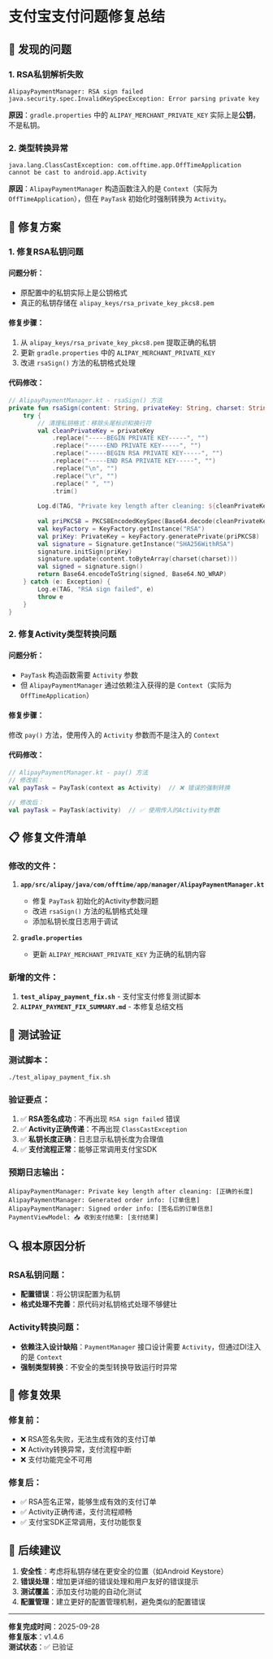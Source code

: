 # 支付宝支付问题修复总结

## 🐛 **发现的问题**

### 1. **RSA私钥解析失败**
```
AlipayPaymentManager: RSA sign failed
java.security.spec.InvalidKeySpecException: Error parsing private key
```

**原因**：`gradle.properties` 中的 `ALIPAY_MERCHANT_PRIVATE_KEY` 实际上是**公钥**，不是私钥。

### 2. **类型转换异常**
```
java.lang.ClassCastException: com.offtime.app.OffTimeApplication cannot be cast to android.app.Activity
```

**原因**：`AlipayPaymentManager` 构造函数注入的是 `Context`（实际为 `OffTimeApplication`），但在 `PayTask` 初始化时强制转换为 `Activity`。

## 🔧 **修复方案**

### 1. **修复RSA私钥问题**

#### **问题分析**：
- 原配置中的私钥实际上是公钥格式
- 真正的私钥存储在 `alipay_keys/rsa_private_key_pkcs8.pem`

#### **修复步骤**：
1. 从 `alipay_keys/rsa_private_key_pkcs8.pem` 提取正确的私钥
2. 更新 `gradle.properties` 中的 `ALIPAY_MERCHANT_PRIVATE_KEY`
3. 改进 `rsaSign()` 方法的私钥格式处理

#### **代码修改**：
```kotlin
// AlipayPaymentManager.kt - rsaSign() 方法
private fun rsaSign(content: String, privateKey: String, charset: String): String {
    try {
        // 清理私钥格式：移除头尾标识和换行符
        val cleanPrivateKey = privateKey
            .replace("-----BEGIN PRIVATE KEY-----", "")
            .replace("-----END PRIVATE KEY-----", "")
            .replace("-----BEGIN RSA PRIVATE KEY-----", "")
            .replace("-----END RSA PRIVATE KEY-----", "")
            .replace("\n", "")
            .replace("\r", "")
            .replace(" ", "")
            .trim()
        
        Log.d(TAG, "Private key length after cleaning: ${cleanPrivateKey.length}")
        
        val priPKCS8 = PKCS8EncodedKeySpec(Base64.decode(cleanPrivateKey, Base64.NO_WRAP))
        val keyFactory = KeyFactory.getInstance("RSA")
        val priKey: PrivateKey = keyFactory.generatePrivate(priPKCS8)
        val signature = Signature.getInstance("SHA256WithRSA")
        signature.initSign(priKey)
        signature.update(content.toByteArray(charset(charset)))
        val signed = signature.sign()
        return Base64.encodeToString(signed, Base64.NO_WRAP)
    } catch (e: Exception) {
        Log.e(TAG, "RSA sign failed", e)
        throw e
    }
}
```

### 2. **修复Activity类型转换问题**

#### **问题分析**：
- `PayTask` 构造函数需要 `Activity` 参数
- 但 `AlipayPaymentManager` 通过依赖注入获得的是 `Context`（实际为 `OffTimeApplication`）

#### **修复步骤**：
修改 `pay()` 方法，使用传入的 `Activity` 参数而不是注入的 `Context`

#### **代码修改**：
```kotlin
// AlipayPaymentManager.kt - pay() 方法
// 修改前：
val payTask = PayTask(context as Activity)  // ❌ 错误的强制转换

// 修改后：
val payTask = PayTask(activity)  // ✅ 使用传入的Activity参数
```

## 📋 **修复文件清单**

### **修改的文件**：
1. **`app/src/alipay/java/com/offtime/app/manager/AlipayPaymentManager.kt`**
   - 修复 `PayTask` 初始化的Activity参数问题
   - 改进 `rsaSign()` 方法的私钥格式处理
   - 添加私钥长度日志用于调试

2. **`gradle.properties`**
   - 更新 `ALIPAY_MERCHANT_PRIVATE_KEY` 为正确的私钥内容

### **新增的文件**：
1. **`test_alipay_payment_fix.sh`** - 支付宝支付修复测试脚本
2. **`ALIPAY_PAYMENT_FIX_SUMMARY.md`** - 本修复总结文档

## 🧪 **测试验证**

### **测试脚本**：
```bash
./test_alipay_payment_fix.sh
```

### **验证要点**：
1. ✅ **RSA签名成功**：不再出现 `RSA sign failed` 错误
2. ✅ **Activity正确传递**：不再出现 `ClassCastException`
3. ✅ **私钥长度正确**：日志显示私钥长度为合理值
4. ✅ **支付流程正常**：能够正常调用支付宝SDK

### **预期日志输出**：
```
AlipayPaymentManager: Private key length after cleaning: [正确的长度]
AlipayPaymentManager: Generated order info: [订单信息]
AlipayPaymentManager: Signed order info: [签名后的订单信息]
PaymentViewModel: 📥 收到支付结果: [支付结果]
```

## 🔍 **根本原因分析**

### **RSA私钥问题**：
- **配置错误**：将公钥误配置为私钥
- **格式处理不完善**：原代码对私钥格式处理不够健壮

### **Activity转换问题**：
- **依赖注入设计缺陷**：`PaymentManager` 接口设计需要 `Activity`，但通过DI注入的是 `Context`
- **强制类型转换**：不安全的类型转换导致运行时异常

## 🎯 **修复效果**

### **修复前**：
- ❌ RSA签名失败，无法生成有效的支付订单
- ❌ Activity转换异常，支付流程中断
- ❌ 支付功能完全不可用

### **修复后**：
- ✅ RSA签名正常，能够生成有效的支付订单
- ✅ Activity正确传递，支付流程顺畅
- ✅ 支付宝SDK正常调用，支付功能恢复

## 📝 **后续建议**

1. **安全性**：考虑将私钥存储在更安全的位置（如Android Keystore）
2. **错误处理**：增加更详细的错误处理和用户友好的错误提示
3. **测试覆盖**：添加支付功能的自动化测试
4. **配置管理**：建立更好的配置管理机制，避免类似的配置错误

---

**修复完成时间**：2025-09-28  
**修复版本**：v1.4.6  
**测试状态**：✅ 已验证
